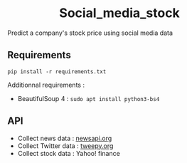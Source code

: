 # <center>Social_media_stock</center>
Predict a company's stock price using social media data


## Requirements

```
pip install -r requirements.txt
```

Additionnal requirements :
- BeautifulSoup 4 : `sudo apt install python3-bs4`

## API

- Collect news data : [newsapi.org](https://newsapi.org)
- Collect Twitter data : [tweepy.org](http://www.tweepy.org/)
- Collect stock data : Yahoo! finance
